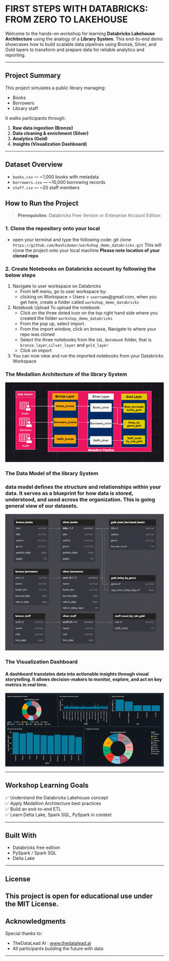 # FIRST STEPS WITH DATABRICKS: FROM ZERO TO LAKEHOUSE 

Welcome to the hands-on workshop for learning **Databricks Lakehouse Architecture** using the analogy of a **Library System**. This end-to-end demo showcases how to build scalable data pipelines using Bronze, Silver, and Gold layers to transform and prepare data for reliable analytics and reporting.

---

## Project Summary

This project simulates a public library managing:
- Books
- Borrowers
- Library staff

It walks participants through:
1. **Raw data ingestion (Bronze)**
2. **Data cleaning & enrichment (Silver)**
3. **Analytics (Gold)**
4. **Insights (Visualization Dashboard)**

---

## Dataset Overview

- `books.csv` — ~1,000 books with metadata
- `borrowers.csv` — ~10,000 borrowing records
- `staff.csv` — ~20 staff members


## How to Run the Project

> **Prerequisites**: Databricks Free Version or Enterprise Account Edition

### 1. Clone the repository onto your local

   - open your terminal and type the following code:
      git clone `https://github.com/Rashidomar/workshop_demo_databricks.git`
      This will clone the project onto your local machine
     **Please note location of your cloned repo**

### 2. Create Notebooks on Databricks account by following the below steps

   1. Navigate to user workspace on Databricks
       - From left menu, go to user workspace by:  
       - clicking on Workspace > Users > `username`@gmail.com, when you get here, create a folder called `workshop_demo_databricks`
   2. Notebook Upload
       To upload the notebook:
      - Click on the three doted icon on the top right hand side where you created the folder `workshop_demo_databricks`
      - From the pop up, select import.
      - From the import window, click on browse, Navigate to where your repo was cloned
      - Select the three notebooks from the `SQL_Notebook` folder, that is `bronze_layer`,`silver_layer` and `gold_layer`
      - Click on import
   3. You can now view and run the imported notebooks from your Databricks Workspace

### The Medallion Architecture of the library System

![screenshot](images/Medal.png)


### The Data Model of the library System
### data model defines the structure and relationships within your data. It serves as a blueprint for how data is stored, understood, and used across the organization. This is going general view of our datasets.

![screenshot](images/model.png)


### The Visualization Dashboard
#### A dashboard translates data into actionable insights through visual storytelling. It allows decision-makers to monitor, explore, and act on key metrics in real time.

![screenshot](images/Dash.png)

---

## Workshop Learning Goals

✅ Understand the Databricks Lakehouse concept  
✅ Apply Medallion Architecture best practices  
✅ Build an end-to-end ETL   
✅ Learn Delta Lake, Spark SQL, PySpark in context  

---

## Built With

- Databricks free edition
- PySpark / Spark SQL
- Delta Lake
---

## License

This project is open for educational use under the MIT License.
---

## Acknowledgments

Special thanks to:
- TheDataLead AI : www.thedatalead.ai
- All participants building the future with data
---

